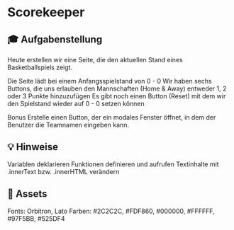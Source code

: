 # Scorekeeper

## 🎓 Aufgabenstellung

Heute erstellen wir eine Seite, die den aktuellen Stand eines Basketballspiels zeigt. 

Die Seite lädt bei einem Anfangsspielstand von 0 - 0
Wir haben sechs Buttons, die uns erlauben den Mannschaften (Home & Away) entweder 1, 2 oder 3 Punkte hinzuzufügen
Es gibt noch einen Button (Reset) mit dem wir den Spielstand wieder auf 0 - 0 setzen können

Bonus
Erstelle einen Button, der ein modales Fenster öffnet, in dem der Benutzer die Teamnamen eingeben kann.

## 💡 Hinweise
Variablen deklarieren
Funktionen definieren und aufrufen
Textinhalte mit .innerText bzw. .innerHTML verändern


##  📝 Assets

Fonts: Orbitron, Lato
Farben: #2C2C2C, #FDF860, #000000, #FFFFFF, #97F5BB, #525DF4
